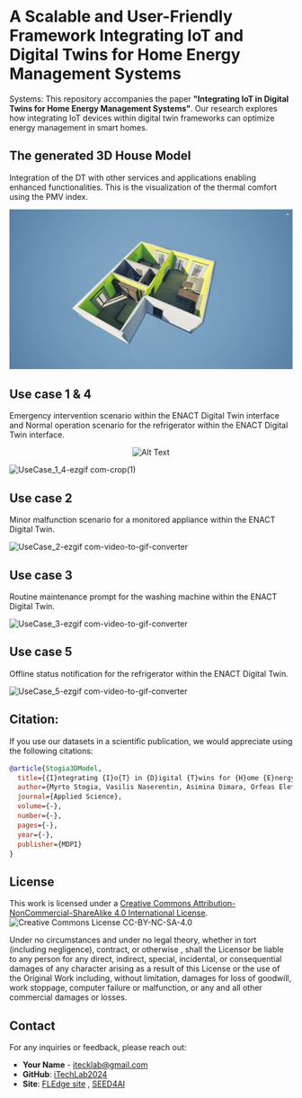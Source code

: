 # A Scalable and User-Friendly Framework Integrating IoT and Digital Twins for Home Energy Management Systems
Systems: 
This repository accompanies the paper **"Integrating IoT in Digital Twins for Home Energy Management Systems"**. Our research explores how integrating IoT devices within digital twin frameworks can optimize energy management in smart homes.

## The generated 3D House Model 
Integration of the DT with other services and applications enabling enhanced functionalities. This is the visualization of  the thermal comfort using the PMV index. 

<p align="center">
  <img src="IntegratingIoTinDigitalTwinsforHomeEnergyManagement.gif" alt="Alt Text">
</p>




## Use case 1 & 4
Emergency intervention scenario within the ENACT Digital Twin interface and Normal operation scenario for the refrigerator within the ENACT Digital Twin interface.

<p align="center">
  <img src="Use cases/UseCase_1_4.gif" alt="Alt Text">
</p>

![UseCase_1_4-ezgif com-crop(1)](https://github.com/user-attachments/assets/d8da7a7f-af66-4c47-a0d7-334c5cc947c8)


## Use case 2
Minor malfunction scenario for a monitored appliance within the ENACT Digital Twin.


![UseCase_2-ezgif com-video-to-gif-converter](https://github.com/user-attachments/assets/ed5b3f6f-71f7-4a84-bef7-b8dae6775b2e)


## Use case 3
Routine maintenance prompt for the washing machine within the ENACT Digital Twin.

![UseCase_3-ezgif com-video-to-gif-converter](https://github.com/user-attachments/assets/0f67d937-4c4d-4a2f-a263-cf497c974d39)




## Use case 5
Offline status notification for the refrigerator within the ENACT Digital Twin.


![UseCase_5-ezgif com-video-to-gif-converter](https://github.com/user-attachments/assets/bd2ac42f-2643-4018-9130-14ace59620d0)



## Citation:

If you use our datasets in a scientific publication, we would appreciate using the following citations:
```bibtex
@article{Stogia3DModel,
  title={{I}ntegrating {I}o{T} in {D}igital {T}wins for {H}ome {E}nergy {M}anagement},
  author={Myrto Stogia, Vasilis Naserentin, Asimina Dimara, Orfeas Eleftheriou, Ioannis Tzitzios, Christophoros Papaioannou, Mariya Pantusheva, Alexios Papaioannou , George Spaias, Christos-Nikolaos Anagnostopoulos, Anders Logg and Stelios Krinidis},
  journal={Applied Science},
  volume={-},
  number={-},
  pages={-},
  year={-},
  publisher={MDPI}
}
```

## License
This work is licensed under a [Creative Commons Attribution-NonCommercial-ShareAlike 4.0 International License](http://creativecommons.org/licenses/by-nc-sa/4.0/).
![Creative Commons License CC-BY-NC-SA-4.0](https://i.creativecommons.org/l/by-nc-sa/4.0/88x31.png)

Under no circumstances and under no legal theory, whether in tort (including negligence), contract, or otherwise , shall the Licensor be liable to any person for any direct, indirect, special, incidental, or consequential damages of any character arising as a result of this License or the use of the Original Work including, without limitation, damages for loss of goodwill, work stoppage, computer failure or malfunction, or any and all other commercial damages or losses.


## Contact

For any inquiries or feedback, please reach out:

- **Your Name** - [itecklab@gmail.com](mailto:itecklab@gmail.com)
- **GitHub**: [iTechLab2024](https://github.com/iTechLab2024)
- **Site**: [FLEdge site](https://fledge.ihu.gr/) , [SEED4AI](https://seed4ai.ee.duth.gr/)
